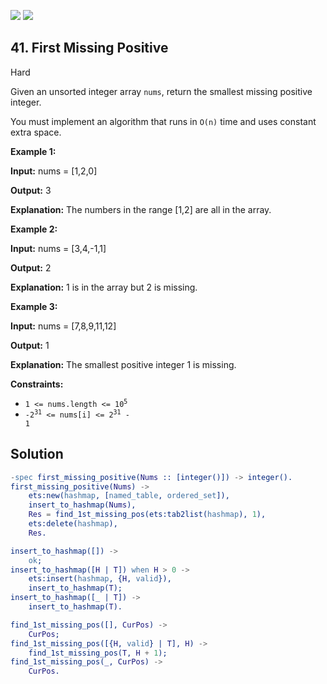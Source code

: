[![](https://img.shields.io/github/stars/LeetCode-in-Erlang/LeetCode-in-Erlang?label=Stars&style=flat-square)](https://github.com/LeetCode-in-Erlang/LeetCode-in-Erlang)
[![](https://img.shields.io/github/forks/LeetCode-in-Erlang/LeetCode-in-Erlang?label=Fork%20me%20on%20GitHub%20&style=flat-square)](https://github.com/LeetCode-in-Erlang/LeetCode-in-Erlang/fork)

## 41\. First Missing Positive

Hard

Given an unsorted integer array `nums`, return the smallest missing positive integer.

You must implement an algorithm that runs in `O(n)` time and uses constant extra space.

**Example 1:**

**Input:** nums = [1,2,0]

**Output:** 3

**Explanation:** The numbers in the range [1,2] are all in the array.

**Example 2:**

**Input:** nums = [3,4,-1,1]

**Output:** 2

**Explanation:** 1 is in the array but 2 is missing.

**Example 3:**

**Input:** nums = [7,8,9,11,12]

**Output:** 1

**Explanation:** The smallest positive integer 1 is missing.

**Constraints:**

*   <code>1 <= nums.length <= 10<sup>5</sup></code>
*   <code>-2<sup>31</sup> <= nums[i] <= 2<sup>31</sup> - 1</code>

## Solution

```erlang
-spec first_missing_positive(Nums :: [integer()]) -> integer().
first_missing_positive(Nums) ->
    ets:new(hashmap, [named_table, ordered_set]),
    insert_to_hashmap(Nums),
    Res = find_1st_missing_pos(ets:tab2list(hashmap), 1),
    ets:delete(hashmap),
    Res.

insert_to_hashmap([]) ->
    ok;
insert_to_hashmap([H | T]) when H > 0 ->
    ets:insert(hashmap, {H, valid}),
    insert_to_hashmap(T);
insert_to_hashmap([_ | T]) ->
    insert_to_hashmap(T).

find_1st_missing_pos([], CurPos) ->
    CurPos;
find_1st_missing_pos([{H, valid} | T], H) ->
    find_1st_missing_pos(T, H + 1);
find_1st_missing_pos(_, CurPos) ->
    CurPos.
```